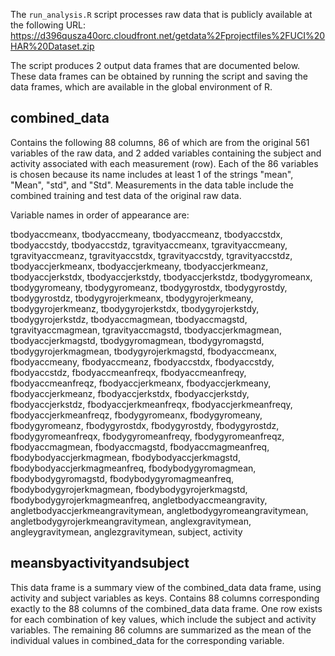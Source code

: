 The `run_analysis.R` script processes raw data that is publicly available at the following URL:
https://d396qusza40orc.cloudfront.net/getdata%2Fprojectfiles%2FUCI%20HAR%20Dataset.zip

The script produces 2 output data frames that are documented below.  These data frames can be obtained by running the script and saving the data frames, which are available in the global environment of R.  

## combined_data
Contains the following 88 columns, 86 of which are from the original 561 variables of the raw data, and 2 added variables containing the subject and activity associated with each measurement (row).  Each of the 86 variables is chosen because its name includes at least 1 of the strings "mean", "Mean", "std", and "Std".  Measurements in the data table include the combined training and test data of the original raw data. 

Variable names in order of appearance are:

  tbodyaccmeanx, tbodyaccmeany, tbodyaccmeanz, tbodyaccstdx, tbodyaccstdy, tbodyaccstdz, tgravityaccmeanx, tgravityaccmeany, tgravityaccmeanz, tgravityaccstdx, tgravityaccstdy, tgravityaccstdz, tbodyaccjerkmeanx, tbodyaccjerkmeany, tbodyaccjerkmeanz, tbodyaccjerkstdx, tbodyaccjerkstdy, tbodyaccjerkstdz, tbodygyromeanx, tbodygyromeany, tbodygyromeanz, tbodygyrostdx, tbodygyrostdy, tbodygyrostdz, tbodygyrojerkmeanx, tbodygyrojerkmeany, tbodygyrojerkmeanz, tbodygyrojerkstdx, tbodygyrojerkstdy, tbodygyrojerkstdz, tbodyaccmagmean, tbodyaccmagstd, tgravityaccmagmean, tgravityaccmagstd, tbodyaccjerkmagmean, tbodyaccjerkmagstd, tbodygyromagmean, tbodygyromagstd, tbodygyrojerkmagmean, tbodygyrojerkmagstd, fbodyaccmeanx, fbodyaccmeany, fbodyaccmeanz, fbodyaccstdx, fbodyaccstdy, fbodyaccstdz, fbodyaccmeanfreqx, fbodyaccmeanfreqy, fbodyaccmeanfreqz, fbodyaccjerkmeanx, fbodyaccjerkmeany, fbodyaccjerkmeanz, fbodyaccjerkstdx, fbodyaccjerkstdy, fbodyaccjerkstdz, fbodyaccjerkmeanfreqx, fbodyaccjerkmeanfreqy, fbodyaccjerkmeanfreqz, fbodygyromeanx, fbodygyromeany, fbodygyromeanz, fbodygyrostdx, fbodygyrostdy, fbodygyrostdz, fbodygyromeanfreqx, fbodygyromeanfreqy, fbodygyromeanfreqz, fbodyaccmagmean, fbodyaccmagstd, fbodyaccmagmeanfreq, fbodybodyaccjerkmagmean, fbodybodyaccjerkmagstd, fbodybodyaccjerkmagmeanfreq, fbodybodygyromagmean, fbodybodygyromagstd, fbodybodygyromagmeanfreq, fbodybodygyrojerkmagmean, fbodybodygyrojerkmagstd, fbodybodygyrojerkmagmeanfreq, angletbodyaccmeangravity, angletbodyaccjerkmeangravitymean, angletbodygyromeangravitymean, angletbodygyrojerkmeangravitymean, anglexgravitymean, angleygravitymean, anglezgravitymean, subject, activity
  
## meansbyactivityandsubject

This data frame is a summary view of the combined_data data frame, using activity and subject variables as keys.  Contains 88 columns corresponding exactly to the 88 columns of the combined_data data frame.  One row exists for each combination of key values, which include the subject and activity variables. The remaining 86 columns are summarized as the mean of the individual values in combined_data for the corresponding variable.  
